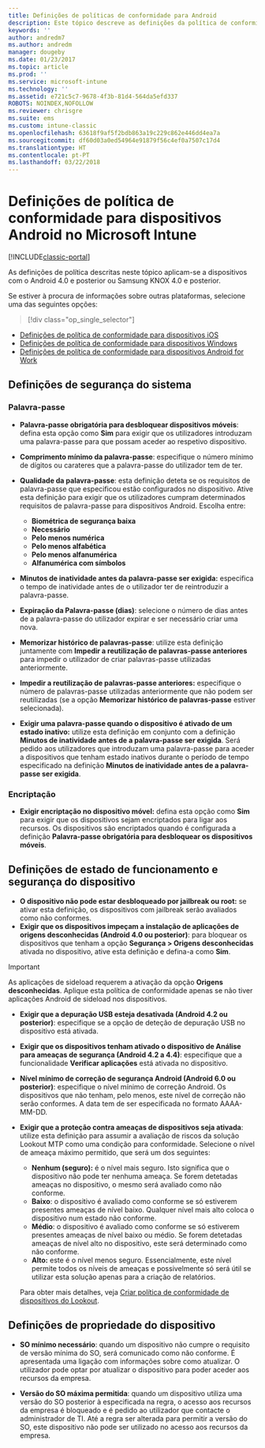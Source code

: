 ```yaml
---
title: Definições de políticas de conformidade para Android
description: Este tópico descreve as definições da política de conformidade de dispositivos para dispositivos Android.
keywords: ''
author: andredm7
ms.author: andredm
manager: dougeby
ms.date: 01/23/2017
ms.topic: article
ms.prod: ''
ms.service: microsoft-intune
ms.technology: ''
ms.assetid: e721c5c7-9678-4f3b-81d4-564da5efd337
ROBOTS: NOINDEX,NOFOLLOW
ms.reviewer: chrisgre
ms.suite: ems
ms.custom: intune-classic
ms.openlocfilehash: 63618f9af5f2bdb863a19c229c862e446dd4ea7a
ms.sourcegitcommit: df60d03a0ed54964e91879f56c4ef0a7507c17d4
ms.translationtype: HT
ms.contentlocale: pt-PT
ms.lasthandoff: 03/22/2018
---
```

# <a name="compliance-policy-settings-for-android-devices-in-microsoft-intune"></a>Definições de política de conformidade para dispositivos Android no Microsoft Intune

[!INCLUDE[classic-portal](../includes/classic-portal.md)]

As definições de política descritas neste tópico aplicam-se a dispositivos com o Android 4.0 e posterior ou Samsung KNOX 4.0 e posterior.

Se estiver à procura de informações sobre outras plataformas, selecione uma das seguintes opções:
> [!div class="op_single_selector"]
- [Definições de política de conformidade para dispositivos iOS](ios-compliance-policy-settings-in-microsoft-intune.md)
- [Definições de política de conformidade para dispositivos Windows](windows-compliance-policy-settings-in-microsoft-intune.md)
- [Definições de política de conformidade para dispositivos Android for Work](afw-compliance-policy-settings-in-microsoft-intune.md)

## <a name="system-security-settings"></a>Definições de segurança do sistema
### <a name="password"></a>Palavra-passe
- **Palavra-passe obrigatória para desbloquear dispositivos móveis**: defina esta opção como **Sim** para exigir que os utilizadores introduzam uma palavra-passe para que possam aceder ao respetivo dispositivo.

-  **Comprimento mínimo da palavra-passe**: especifique o número mínimo de dígitos ou carateres que a palavra-passe do utilizador tem de ter.

- **Qualidade da palavra-passe**: esta definição deteta se os requisitos de palavra-passe que especificou estão configurados no dispositivo. Ative esta definição para exigir que os utilizadores cumpram determinados requisitos de palavra-passe para dispositivos Android. Escolha entre:

  -   **Biométrica de segurança baixa**
  -   **Necessário**
  -   **Pelo menos numérica**
  -   **Pelo menos alfabética**
  -   **Pelo menos alfanumérica**
  -   **Alfanumérica com símbolos**

- **Minutos de inatividade antes da palavra-passe ser exigida:** especifica o tempo de inatividade antes de o utilizador ter de reintroduzir a palavra-passe.

- **Expiração da Palavra-passe (dias)**: selecione o número de dias antes de a palavra-passe do utilizador expirar e ser necessário criar uma nova.

- **Memorizar histórico de palavras-passe**: utilize esta definição juntamente com **Impedir a reutilização de palavras-passe anteriores** para impedir o utilizador de criar palavras-passe utilizadas anteriormente.

- **Impedir a reutilização de palavras-passe anteriores:** especifique o número de palavras-passe utilizadas anteriormente que não podem ser reutilizadas (se a opção **Memorizar histórico de palavras-passe** estiver selecionada).

- **Exigir uma palavra-passe quando o dispositivo é ativado de um estado inativo:** utilize esta definição em conjunto com a definição **Minutos de inatividade antes de a palavra-passe ser exigida**. Será pedido aos utilizadores que introduzam uma palavra-passe para aceder a dispositivos que tenham estado inativos durante o período de tempo especificado na definição **Minutos de inatividade antes de a palavra-passe ser exigida**.

### <a name="encryption"></a>Encriptação
- **Exigir encriptação no dispositivo móvel:** defina esta opção como **Sim** para exigir que os dispositivos sejam encriptados para ligar aos recursos. Os dispositivos são encriptados quando é configurada a definição **Palavra-passe obrigatória para desbloquear os dispositivos móveis**.

## <a name="device-health-and-security-settings"></a>Definições de estado de funcionamento e segurança do dispositivo

- **O dispositivo não pode estar desbloqueado por jailbreak ou root:** se ativar esta definição, os dispositivos com jailbreak serão avaliados como não conformes.
- **Exigir que os dispositivos impeçam a instalação de aplicações de origens desconhecidas (Android 4.0 ou posterior)**: para bloquear os dispositivos que tenham a opção **Segurança > Origens desconhecidas** ativada no dispositivo, ative esta definição e defina-a como **Sim**.  

>[!IMPORTANT]
>As aplicações de sideload requerem a ativação da opção **Origens desconhecidas**. Aplique esta política de conformidade apenas se não tiver aplicações Android de sideload nos dispositivos.

- **Exigir que a depuração USB esteja desativada (Android 4.2 ou posterior)**: especifique se a opção de deteção de depuração USB no dispositivo está ativada.
- **Exigir que os dispositivos tenham ativado o dispositivo de Análise para ameaças de segurança (Android 4.2 a 4.4)**: especifique que a funcionalidade **Verificar aplicações** está ativada no dispositivo.
- **Nível mínimo de correção de segurança Android (Android 6.0 ou posterior)**: especifique o nível mínimo de correção Android.  Os dispositivos que não tenham, pelo menos, este nível de correção não serão conformes. A data tem de ser especificada no formato AAAA-MM-DD.
- **Exigir que a proteção contra ameaças de dispositivos seja ativada**: utilize esta definição para assumir a avaliação de riscos da solução Lookout MTP como uma condição para conformidade. Selecione o nível de ameaça máximo permitido, que será um dos seguintes:

  - **Nenhum (seguro):** é o nível mais seguro. Isto significa que o dispositivo não pode ter nenhuma ameaça. Se forem detetadas ameaças no dispositivo, o mesmo será avaliado como não conforme.
  - **Baixo**: o dispositivo é avaliado como conforme se só estiverem presentes ameaças de nível baixo. Qualquer nível mais alto coloca o dispositivo num estado não conforme.
  - **Médio**: o dispositivo é avaliado como conforme se só estiverem presentes ameaças de nível baixo ou médio. Se forem detetadas ameaças de nível alto no dispositivo, este será determinado como não conforme.
  - **Alto:** este é o nível menos seguro. Essencialmente, este nível permite todos os níveis de ameaças e possivelmente só será útil se utilizar esta solução apenas para a criação de relatórios.

  Para obter mais detalhes, veja [Criar política de conformidade de dispositivos do Lookout](create-lookout-device-compliance-policy.md).

## <a name="device-property-settings"></a>Definições de propriedade do dispositivo

- **SO mínimo necessário**: quando um dispositivo não cumpre o requisito de versão mínima do SO, será comunicado como não conforme.
  É apresentada uma ligação com informações sobre como atualizar. O utilizador pode optar por atualizar o dispositivo para poder aceder aos recursos da empresa.

- **Versão do SO máxima permitida**: quando um dispositivo utiliza uma versão do SO posterior à especificada na regra, o acesso aos recursos da empresa é bloqueado e é pedido ao utilizador que contacte o administrador de TI. Até a regra ser alterada para permitir a versão do SO, este dispositivo não pode ser utilizado no acesso aos recursos da empresa.
